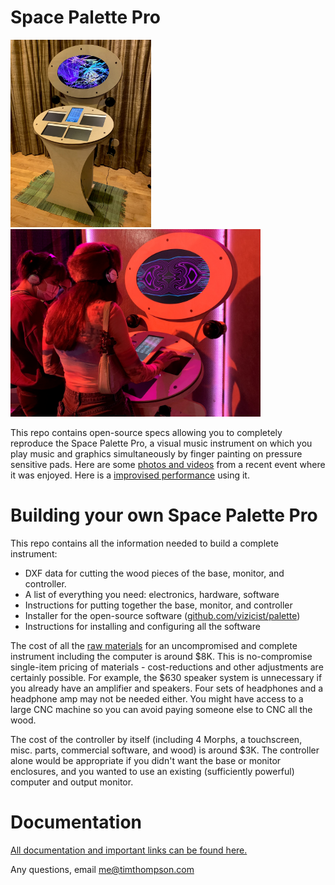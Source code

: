 <h1>Space Palette Pro</h1>
<p>
<img src="images/spp.jpg" height=300>&nbsp;&nbsp;<img src="images/spp_at_local_love.jpg" height=300>
<p>
This repo contains open-source specs allowing you to completely reproduce the Space Palette Pro,
a visual music instrument on which you play music and graphics simultaneously by finger painting on
pressure sensitive pads.  Here are some <a href="https://photos.app.goo.gl/1x5BrCuc9yP6Z52XA">photos and videos</a> from a recent event where it was enjoyed.  Here is a <a href="https://youtu.be/HDtxEyCI_zc?t=362">improvised performance</a> using it.
<p>
<h1>Building your own Space Palette Pro</h1>
This repo contains all the information needed to build a complete instrument:
<p>
<ul>
<li>DXF data for cutting the wood pieces of the base, monitor, and controller.
<li>A list of everything you need: electronics, hardware, software
<li>Instructions for putting together the base, monitor, and controller
<li>Installer for the open-source software (<a href="https://github.com/vizicist/palette">github.com/vizicist/palette</a>)
<li>Instructions for installing and configuring all the software
</ul>
<p>
The cost of all the <a href="doc/parts.pdf">raw materials</a> for an uncompromised and complete instrument
including the computer is around $8K.
This is no-compromise single-item pricing of materials - cost-reductions
and other adjustments are certainly possible.
For example, the $630 speaker system is unnecessary
if you already have an amplifier and speakers.
Four sets of headphones and a headphone amp may not be needed either.
You might have access to a large CNC machine so you can avoid
paying someone else to CNC all the wood.
<p>
The cost of the controller by itself (including 4 Morphs,
a touchscreen, misc. parts, commercial software, and wood) is around $3K.
The controller alone would be appropriate if you didn't want the base
or monitor enclosures, and you wanted to use an existing
(sufficiently powerful) computer and output monitor.
<p>
<h1>Documentation</h1>
<a href="doc/README.md">All documentation and important links can be found here.</a>
<p>
<p>
Any questions, email <a href="mailto:me@timthompson.com">me@timthompson.com</a>